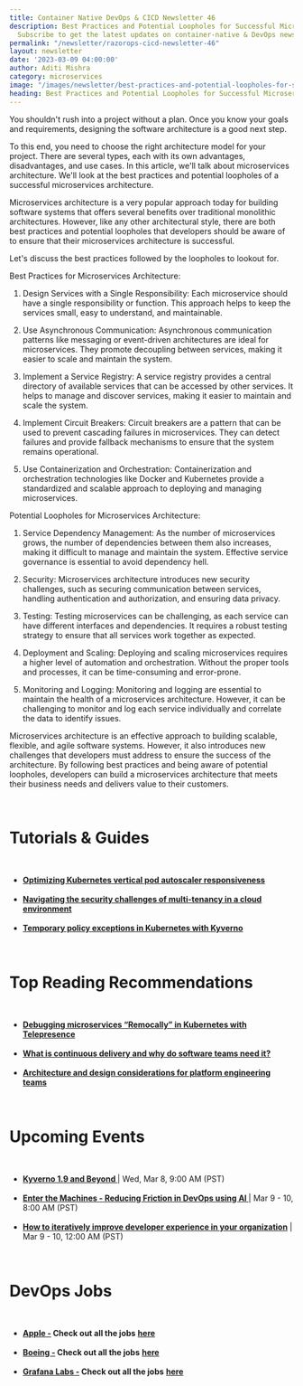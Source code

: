 ```yaml
---
title: Container Native DevOps & CICD Newsletter 46
description: Best Practices and Potential Loopholes for Successful Microservices Architecture.
  Subscribe to get the latest updates on container-native & DevOps news here.
permalink: "/newsletter/razorops-cicd-newsletter-46"
layout: newsletter
date: '2023-03-09 04:00:00'
author: Aditi Mishra
category: microservices
image: "/images/newsletter/best-practices-and-potential-loopholes-for-successful-microservices-architecture.gif"
heading: Best Practices and Potential Loopholes for Successful Microservices Architecture
---
```



You shouldn't rush into a project without a plan. Once you know your goals and requirements, designing the software architecture is a good next step.

To this end, you need to choose the right architecture model for your project. There are several types, each with its own advantages, disadvantages, and use cases. In this article, we'll talk about microservices architecture. We'll look at the best practices and potential loopholes of a successful microservices architecture.

Microservices architecture is a very popular approach today for building software systems that offers several benefits over traditional monolithic architectures. However, like any other architectural style, there are both best practices and potential loopholes that developers should be aware of to ensure that their microservices architecture is successful.

Let's discuss the best practices followed by the loopholes to lookout for.

Best Practices for Microservices Architecture:

1. Design Services with a Single Responsibility: Each microservice should have a single responsibility or function. This approach helps to keep the services small, easy to understand, and maintainable.

2. Use Asynchronous Communication: Asynchronous communication patterns like messaging or event-driven architectures are ideal for microservices. They promote decoupling between services, making it easier to scale and maintain the system.

3. Implement a Service Registry: A service registry provides a central directory of available services that can be accessed by other services. It helps to manage and discover services, making it easier to maintain and scale the system.

4. Implement Circuit Breakers: Circuit breakers are a pattern that can be used to prevent cascading failures in microservices. They can detect failures and provide fallback mechanisms to ensure that the system remains operational.

5. Use Containerization and Orchestration: Containerization and orchestration technologies like Docker and Kubernetes provide a standardized and scalable approach to deploying and managing microservices.

Potential Loopholes for Microservices Architecture:

1. Service Dependency Management: As the number of microservices grows, the number of dependencies between them also increases, making it difficult to manage and maintain the system. Effective service governance is essential to avoid dependency hell.

2. Security: Microservices architecture introduces new security challenges, such as securing communication between services, handling authentication and authorization, and ensuring data privacy.

3. Testing: Testing microservices can be challenging, as each service can have different interfaces and dependencies. It requires a robust testing strategy to ensure that all services work together as expected.

4. Deployment and Scaling: Deploying and scaling microservices requires a higher level of automation and orchestration. Without the proper tools and processes, it can be time-consuming and error-prone.

5. Monitoring and Logging: Monitoring and logging are essential to maintain the health of a microservices architecture. However, it can be challenging to monitor and log each service individually and correlate the data to identify issues.

Microservices architecture is an effective approach to building scalable, flexible, and agile software systems. However, it also introduces new challenges that developers must address to ensure the success of the architecture. By following best practices and being aware of potential loopholes, developers can build a microservices architecture that meets their business needs and delivers value to their customers.


<br>


# Tutorials & Guides

<br>
<ul>
<li>
<a href="https://www.cncf.io/blog/2023/02/24/optimizing-kubernetes-vertical-pod-autoscaler-responsiveness/?utm_source=hs_email&utm_medium=email&_hsenc=p2ANqtz-8Fj4oj-rhyfgby78WnbeWuhE7mDEFCgF9k4p3Eh1yveNLDlhVurAXmROwMLeinz7YY5SNa" target="_blank"><b>Optimizing Kubernetes vertical pod autoscaler responsiveness </b></a>
	</li>
<br>
<li>
<a href="https://www.tigera.io/blog/navigating-the-security-challenges-of-multi-tenancy-in-a-cloud-environment/?utm_source=hs_email&utm_medium=email&_hsenc=p2ANqtz-8Fj4oj-rhyfgby78WnbeWuhE7mDEFCgF9k4p3Eh1yveNLDlhVurAXmROwMLeinz7YY5SNa" target="_blank"><b>Navigating the security challenges of multi-tenancy in a cloud environment</b></a>
	</li>
	<br>
<li>
<a href="https://www.cncf.io/blog/2023/03/01/temporary-policy-exceptions-in-kubernetes-with-kyverno/?utm_source=hs_email&utm_medium=email&_hsenc=p2ANqtz-8Fj4oj-rhyfgby78WnbeWuhE7mDEFCgF9k4p3Eh1yveNLDlhVurAXmROwMLeinz7YY5SNa" target="_blank"><b>Temporary policy exceptions in Kubernetes with Kyverno
  </b></a>
	</li>
</ul>

<br>

# Top Reading Recommendations

<br>
<ul>
<li>
<a href="https://blog.getambassador.io/debugging-microservices-remocally-in-kubernetes-with-telepresence-10e6be7fa2ff?utm_source=hs_email&utm_medium=email&_hsenc=p2ANqtz-8Fj4oj-rhyfgby78WnbeWuhE7mDEFCgF9k4p3Eh1yveNLDlhVurAXmROwMLeinz7YY5SNa" target="_blank"><b>Debugging microservices “Remocally” in Kubernetes with Telepresence</b></a>
	</li>
<br>
<li>
<a href="https://www.weave.works/blog/what-is-continuous-delivery-and-why-do-software-teams-need-it?utm_source=hs_email&utm_medium=email&_hsenc=p2ANqtz-8Fj4oj-rhyfgby78WnbeWuhE7mDEFCgF9k4p3Eh1yveNLDlhVurAXmROwMLeinz7YY5SNa" target="_blank"><b>What is continuous delivery and why do software teams need it?</b></a>
	</li>
	<br>
<li>
<a href="https://thenewstack.io/architecture-and-design-considerations-for-platform-engineering-teams/?utm_source=hs_email&utm_medium=email&_hsenc=p2ANqtz-8Fj4oj-rhyfgby78WnbeWuhE7mDEFCgF9k4p3Eh1yveNLDlhVurAXmROwMLeinz7YY5SNa" target="_blank"><b>Architecture and design considerations for platform engineering teams</b></a>
	</li>
	</ul>

<br>


# Upcoming Events
<br>

<ul>
<li>
<a href="https://community.cncf.io/events/details/cncf-cncf-online-programs-presents-cloud-native-live-kyverno-19-and-beyond/" target="_blank"><b> Kyverno 1.9 and Beyond </b></a> | Wed, Mar 8, 9:00 AM (PST)
	</li>
<br>
<li>
<a href="https://community.cncf.io/events/details/cncf-cncf-online-programs-presents-cncf-on-demand-webinar-enter-the-machines-reducing-friction-in-devops-using-ai/" target="_blank"><b> Enter the Machines - Reducing Friction in DevOps using AI </b></a> | Mar 9 - 10, 8:00 AM (PST)
	</li>
	<br>
<li>
<a href="https://community.cncf.io/events/details/cncf-cncf-online-programs-presents-cncf-on-demand-webinar-how-to-iteratively-improve-developer-experience-in-your-organization/" target="_blank"><b> How to iteratively improve developer experience in your organization</b></a> | Mar 9 - 10, 12:00 AM (PST)
	</li>
	</ul>
<br>
	

# DevOps Jobs
<br>

<ul>
<li>
<a href="https://www.linkedin.com/company/apple/?lipi=urn%3Ali%3Apage%3Ad_flagship3_pulse_read%3BlKvanTpETyqgR3ScESHehQ%3D%3D" target="_blank"><b>Apple -</b></a><b> Check out all the jobs</b> <a href="https://www.linkedin.com/jobs/search/?currentJobId=3092712885&distance=25&f_C=162479&geoId=92000000&keywords=devops%20engineer&lipi=urn%3Ali%3Apage%3Ad_flagship3_pulse_read%3B57kIdLvgSeCIyYO63oUjdg%3D%3D" target="_blank"><b> here</b></a> 
	</li>
	<br>	
	<li>
<a href="https://www.linkedin.com/company/boeing/?lipi=urn%3Ali%3Apage%3Ad_flagship3_pulse_read%3BlKvanTpETyqgR3ScESHehQ%3D%3D" target="_blank"><b>Boeing -</b></a><b> Check out all the jobs</b> <a href="https://www.linkedin.com/jobs/search/?currentJobId=3515295077&distance=25&f_C=1384&geoId=92000000&keywords=devops%20engineer&lipi=urn%3Ali%3Apage%3Ad_flagship3_pulse_read%3B57kIdLvgSeCIyYO63oUjdg%3D%3D" target="_blank"><b> here</b></a> 
	</li>
	<br>
	<li>
<a href="https://www.linkedin.com/company/grafana-labs/?lipi=urn%3Ali%3Apage%3Ad_flagship3_pulse_read%3BlKvanTpETyqgR3ScESHehQ%3D%3D" target="_blank"><b>Grafana Labs -</b></a><b> Check out all the jobs</b> <a href="https://www.linkedin.com/jobs/search/?currentJobId=3440461038&distance=25&f_C=11062162&geoId=92000000&keywords=devops%20engineer&lipi=urn%3Ali%3Apage%3Ad_flagship3_pulse_read%3B57kIdLvgSeCIyYO63oUjdg%3D%3D" target="_blank"><b> here</b></a> 
	</li>
	</ul>
